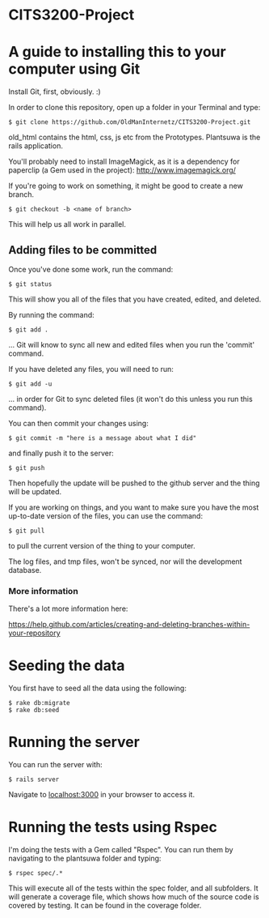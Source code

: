 CITS3200-Project
================

# A guide to installing this to your computer using Git #

Install Git, first, obviously. :)

In order to clone this repository, open up a folder in your Terminal and type:

    $ git clone https://github.com/OldManInternetz/CITS3200-Project.git

old_html contains the html, css, js etc from the Prototypes. Plantsuwa is the rails application.

You'll probably need to install ImageMagick, as it is a dependency for paperclip (a Gem used in the project):
http://www.imagemagick.org/

If you're going to work on something, it might be good to create a new branch.

    $ git checkout -b <name of branch>
    
This will help us all work in parallel.

## Adding files to be committed ##

Once you've done some work, run the command:

    $ git status

This will show you all of the files that you have created, edited, and deleted.

By running the command:

    $ git add .

... Git will know to sync all new and edited files when you run the 'commit' command.

If you have deleted any files, you will need to run:

    $ git add -u

... in order for Git to sync deleted files (it won't do this unless you run this command).

You can then commit your changes using:

    $ git commit -m "here is a message about what I did"

and finally push it to the server:

    $ git push
    
Then hopefully the update will be pushed to the github server and the thing will be updated.

If you are working on things, and you want to make sure you have the most up-to-date version of the files, you can use the command:

    $ git pull
    
to pull the current version of the thing to your computer.

The log files, and tmp files, won't be synced, nor will the development database.

### More information ###

There's a lot more information here:

https://help.github.com/articles/creating-and-deleting-branches-within-your-repository

# Seeding the data

You first have to seed all the data using the following:

    $ rake db:migrate
    $ rake db:seed

# Running the server

You can run the server with:

    $ rails server

Navigate to [localhost:3000](http://localhost:3000) in your browser to access it.

# Running the tests using Rspec #

I'm doing the tests with a Gem called "Rspec". You can run them by navigating to the plantsuwa folder and typing: 

    $ rspec spec/.*

This will execute all of the tests within the spec folder, and all subfolders. It will generate a coverage file, which shows how much of the source code is covered by testing. It can be found in the coverage folder.
